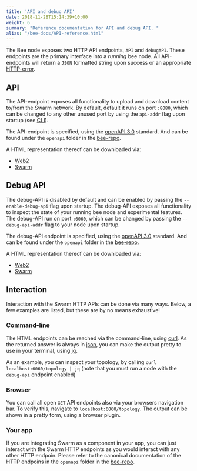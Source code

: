 ```yaml
---
title: 'API and debug API'
date: 2018-11-28T15:14:39+10:00
weight: 6
summary: "Reference documentation for API and debug API. "
alias: "/bee-docs/API-reference.html"
---
```


The Bee node exposes two HTTP API endpoints, `API` and `debugAPI`. These endpoints are the primary interface into a *running* bee node. All API-endpoints will return a `JSON` formatted string upon success or an appropriate [HTTP-error](https://developer.mozilla.org/en-US/docs/Web/HTTP/Status).

## API
The API-endpoint exposes all functionality to upload and download content to/from the Swarm network. By default, default it runs on port `:8080`, which can be changed to any other unused port by using the `api-addr` flag upon startup (see [CLI](/bee-docs/CLI.html)).

The API-endpoint is specified, using the [openAPI 3.0](https://github.com/OAI/OpenAPI-Specification/blob/master/versions/3.0.0.md) standard. And can be found under the `openapi` folder in the [bee-repo](https://github.com/ethersphere/bee).

A HTML representation thereof can be downloaded via:

- [Web2](/bee-docs/API/index.html)
- [Swarm](https://gateway.ethswarm.org/files/703b0b22760556dc4a8526a100b09541f3e4bb1c517a1b21e67feb0dce8a294f)

## Debug API
The debug-API is disabled by default and can be enabled by passing the `--enable-debug-api` flag upon startup. The debug-API exposes all functionality to inspect the state of your running bee node and experimental features. The debug-API run on port `:6060`, which can be changed by passing the `--debug-api-addr` flag to your node upon startup.

The debug-API endpoint is specified, using the [openAPI 3.0](https://github.com/OAI/OpenAPI-Specification/blob/master/versions/3.0.0.md) standard. And can be found under the `openapi` folder in the [bee-repo](https://github.com/ethersphere/bee).

A HTML representation thereof can be downloaded via:

- [Web2](/bee-docs/debugAPI/index.html)
- [Swarm](https://gateway.ethswarm.org/files/df08ab860a6d0f0ee5597d4eee97ca8315c918112f78a265761ec45856333bbd)

## Interaction
Interaction with the Swarm HTTP APIs can be done via many ways. Below, a few examples are listed, but these are by no means exhaustive!

### Command-line
The HTML endpoints can be reached via the command-line, using [curl](https://curl.haxx.se/). As the returned answer is always in [json](https://www.json.org/json-en.html), you can make the output pretty to use in your terminal, using [jq](https://stedolan.github.io/jq/).

As an example, you can inspect your topology, by calling `curl localhost:6060/topology | jq` (note that you must run a node with the `debug-api` endpoint enabled)

### Browser
You can call all open `GET` API endpoints also via your browsers navigation bar. To verify this, navigate to `localhost:6060/topology`. The output can be shown in a pretty form, using a browser plugin.

### Your app
If you are integrating Swarm as a component in your app, you can just interact with the Swarm HTTP endpoints as you would interact with any other HTTP endpoin. Please refer to the canonical documentation of the HTTP endpoins in the `openapi` folder in the [bee-repo](https://github.com/ethersphere/bee).